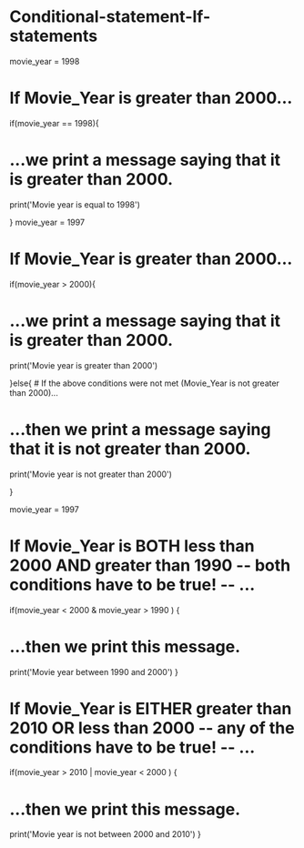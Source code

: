 # Conditional-statement-If-statements

movie_year = 1998

# If Movie_Year is greater than 2000...
if(movie_year == 1998){
  
  # ...we print a message saying that it is greater than 2000.
  print('Movie year is equal to 1998')
  
}
movie_year = 1997

# If Movie_Year is greater than 2000...
if(movie_year > 2000){
  
  # ...we print a message saying that it is greater than 2000.
  print('Movie year is greater than 2000')
  
}else{ # If the above conditions were not met (Movie_Year is not greater than 2000)...
  
  # ...then we print a message saying that it is not greater than 2000.
  print('Movie year is not greater than 2000') 
  
}


movie_year = 1997

# If Movie_Year is BOTH less than 2000 AND greater than 1990 -- both conditions have to be true! -- ... 
if(movie_year < 2000 & movie_year > 1990 ) {
  # ...then we print this message.
  print('Movie year between 1990 and 2000') 
}

# If Movie_Year is EITHER greater than 2010 OR less than 2000 -- any of the conditions have to be true! -- ... 
if(movie_year > 2010 | movie_year < 2000 ) {
  # ...then we print this message.
  print('Movie year is not between 2000 and 2010') 
}
